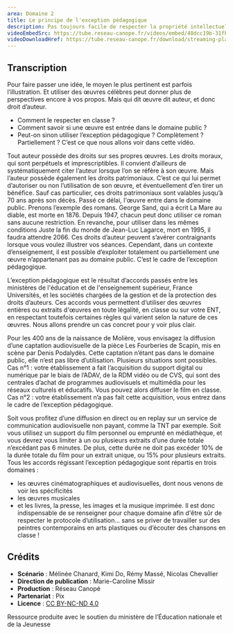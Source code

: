 ```yaml
---
area: Domaine 2
title: Le principe de l'exception pédagogique
description: Pas toujours facile de respecter la propriété intellectuelle de chacun lors de la conception de supports pédagogiques. L'exception pédagogique a été pensée pour permettre aux enseignants de se saisir de ressources existantes, sous certaines conditions. Tous les détails dans la vidéo !
videoEmbedSrc: https://tube.reseau-canope.fr/videos/embed/48dcc19b-31fb-45a8-acb0-4304d24eaf22
videoDownloadHref: https://tube.reseau-canope.fr/download/streaming-playlists/hls/videos/48dcc19b-31fb-45a8-acb0-4304d24eaf22-1080-fragmented.mp4
---
```


## Transcription

Pour faire passer une idée, le moyen le plus pertinent est parfois l’illustration. Et utiliser des œuvres célèbres peut donner plus de perspectives encore à vos propos. Mais qui dit œuvre dit auteur, et donc droit d’auteur.

- Comment le respecter en classe ?
- Comment savoir si une œuvre est entrée dans le domaine public ?
- Peut-on sinon utiliser l’exception pédagogique ? Complètement ? Partiellement ?
C’est ce que nous allons voir dans cette vidéo.

Tout auteur possède des droits sur ses propres œuvres.  Les droits moraux, qui sont perpétuels et imprescriptibles. Il convient d’ailleurs de systématiquement citer l’auteur lorsque l’on se réfère à son œuvre.    Mais l’auteur possède également les droits patrimoniaux. C’est ce qui lui permet d’autoriser ou non l’utilisation de son œuvre, et éventuellement d’en tirer un bénéfice.     Sauf cas particulier, ces droits patrimoniaux sont valables jusqu’à 70 ans après son décès. Passé ce délai, l'œuvre entre dans le domaine public.
Prenons l’exemple des romans. George Sand, qui a écrit La Mare au diable, est morte en 1876. Depuis 1947, chacun peut donc utiliser ce roman sans aucune restriction.
En revanche, pour utiliser dans les mêmes conditions Juste la fin du monde de Jean-Luc Lagarce, mort en 1995, il faudra attendre 2066.
Ces droits d’auteur peuvent s’avérer contraignants lorsque vous voulez illustrer vos séances.   Cependant, dans un contexte d’enseignement, il est possible d’exploiter totalement ou partiellement une œuvre n’appartenant pas au domaine public. C’est le cadre de l’exception pédagogique.

L’exception pédagogique est le résultat d’accords passés entre les ministères de l'éducation et de l'enseignement supérieur, France Universités, et les sociétés chargées de la gestion et de la protection des droits d’auteurs.    Ces accords vous permettent d’utiliser des œuvres entières ou extraits d'œuvres en toute légalité, en classe ou sur votre ENT, en respectant toutefois certaines règles qui varient selon la nature de ces œuvres.  Nous allons prendre un cas concret pour y voir plus clair.

Pour les 400 ans de la naissance de Molière, vous envisagez la diffusion d’une captation audiovisuelle de la pièce Les Fourberies de Scapin, mis en scène par Denis Podalydès. Cette captation n’étant pas dans le domaine public, elle n’est pas libre d’utilisation.
Plusieurs situations sont possibles.
Cas n°1 : votre établissement a fait l’acquisition du support digital ou numérique par le biais de l’ADAV, de la RDM vidéo ou de CVS, qui sont des centrales d’achat de programmes audiovisuels et multimédia pour les réseaux culturels et éducatifs. Vous pouvez alors diffuser le film en classe.
Cas n°2 : votre établissement n’a pas fait cette acquisition, vous entrez dans le cadre de l’exception pédagogique.

Soit vous profitez d’une diffusion en direct ou en replay sur un service de communication audiovisuelle non payant, comme la TNT par exemple. Soit vous utilisez un support du film personnel ou emprunté en médiathèque, et vous devrez vous limiter à un ou plusieurs extraits d’une durée totale n’excédant pas 6 minutes.  De plus, cette durée ne doit pas excéder 10% de la durée totale du film pour un extrait unique, ou 15% pour plusieurs extraits.
Tous les accords régissant l’exception pédagogique sont répartis en trois domaines :

- les œuvres cinématographiques et audiovisuelles, dont nous venons de voir les spécificités
- les œuvres musicales
- et les livres, la presse, les images et la musique imprimée.
Il est donc indispensable de se renseigner pour chaque domaine afin d'être sûr de respecter le protocole d’utilisation… sans se priver de travailler sur des peintres contemporains en arts plastiques ou d’écouter des chansons en classe !

## Crédits

- **Scénario** : Mélinée Chanard, Kimi Do, Rémy Massé, Nicolas Chevallier
- **Direction de publication** : Marie-Caroline Missir
- **Production** : Réseau Canopé
- **Partenariat** : Pix
- **Licence** : [CC BY-NC-ND 4.0](https://creativecommons.org/licenses/by-nc-nd/4.0/deed.fr)

Ressource produite avec le soutien du ministère de l’Éducation nationale et de la Jeunesse
